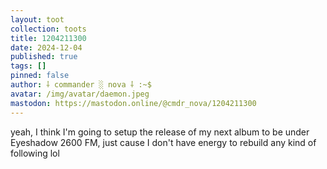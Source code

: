 ```yaml
---
layout: toot
collection: toots
title: 1204211300
date: 2024-12-04
published: true
tags: []
pinned: false
author: ⸸ commander ░ nova ⸸ :~$
avatar: /img/avatar/daemon.jpeg
mastodon: https://mastodon.online/@cmdr_nova/1204211300
---
```


yeah, I think I'm going to setup the release of my next album to be under Eyeshadow 2600 FM, just cause I don't have energy to rebuild any kind of following lol
